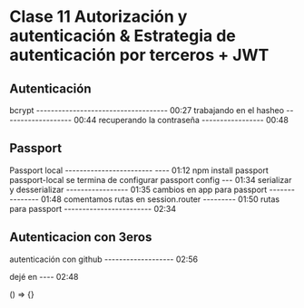 # Clase 11 Autorización y autenticación & Estrategia de autenticación por terceros + JWT

## Autenticación

bcrypt ------------------------------------ 00:27
trabajando en el hasheo ------------------- 00:44
recuperando la contraseña ----------------- 00:48


## Passport

Passport local ------------------------ ---- 01:12    npm install passport passport-local
se termina de configurar passport config --- 01:34
serializar y desserializar ----------------- 01:35
cambios en app para passport --------------- 01:48
comentamos rutas en session.router --------- 01:50
rutas para passport ------------------------ 02:34

## Autenticacion con 3eros

autenticación con github ------------------- 02:56


dejé en ---- 02:48

() => {}